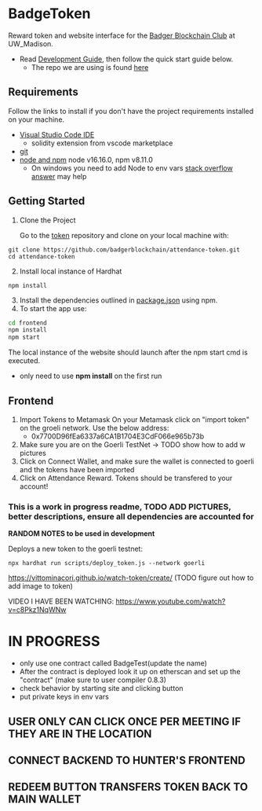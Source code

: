 # BadgeToken

Reward token and website interface for the [Badger Blockchain Club](https://www.badgerblockchain.com/) at UW_Madison.

- Read [Development Guide](https://github.com/badgerblockchain/development-guide/blob/main/introduction.md), then follow the quick start guide below.
  - The repo we are using is found [here](https://github.com/badgerblockchain/attendance-token)


## Requirements
Follow the links to install if you don't have the project requirements installed on your machine.

- [Visual Studio Code IDE](https://code.visualstudio.com/download)
  - solidity extension from vscode marketplace
- [git](https://git-scm.com/downloads)
- [node and npm](https://docs.npmjs.com/downloading-and-installing-node-js-and-npm) node v16.16.0, npm v8.11.0
  - On windows you need to add Node to env vars [stack overflow answer](https://stackoverflow.com/questions/27864040/fixing-npm-path-in-windows-8-and-10/27864253#27864253) may help

## Getting Started
1. Clone the Project
   
   Go to the [token](https://github.com/badgerblockchain/attendance-token) repository and clone on your local machine with:
```
git clone https://github.com/badgerblockchain/attendance-token.git
cd attendance-token
```
2. Install local instance of Hardhat
```
npm install
```
3. Install the dependencies outlined in [package.json](package.json) using npm.
4. To start the app use:
```bash
cd frontend
npm install
npm start
```
The local instance of the website should launch after the npm start cmd is executed.
- only need to use **npm install** on the first run

## Frontend
1. Import Tokens to Metamask
  On your Metamask click on "import token" on the groeli network. Use the below address:
     - 0x7700D96fEa6337a6CA1B1704E3CdF066e965b73b
2. Make sure you are on the Goerli TestNet -> TODO show how to add w pictures
3. Click on Connect Wallet, and make sure the wallet is connected to goerli and the tokens have been imported
4. Click on Attendance Reward. Tokens should be transfered to your account!




### This is a work in progress readme, TODO ADD PICTURES, better descriptions, ensure all dependencies are accounted for 


**RANDOM NOTES to be used in development**

Deploys a new token to the goerli testnet:

```
npx hardhat run scripts/deploy_token.js --network goerli
```

https://vittominacori.github.io/watch-token/create/ (TODO figure out how to add image to token)


VIDEO I HAVE BEEN WATCHING:
https://www.youtube.com/watch?v=c8Pkz1NqWNw

# IN PROGRESS
- only use one contract called BadgeTest(update the name)
- After the contract is deployed look it up on etherscan and set up the "contract" (make sure to user compiler 0.8.3)
- check behavior by starting site and clicking button
- put private keys in env vars
## USER ONLY CAN CLICK ONCE PER MEETING IF THEY ARE IN THE LOCATION
## CONNECT BACKEND TO HUNTER'S FRONTEND
## REDEEM BUTTON TRANSFERS TOKEN BACK TO MAIN WALLET


